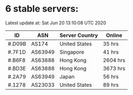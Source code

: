 # 6 stable servers:

Latest update at: Sat Jun 20 13:10:08 UTC 2020

| ID | ASN | Server Country | Online |
| -- | --- | -------------- | ------ |
| #.D09B | AS174 | United States | 35 hrs |
| #.7F1D | AS63949 | Singapore | 41 hrs |
| #.B6F8 | AS63888 | Hong Kong | 2604 hrs |
| #.BD3E | AS63888 | Hong Kong | 3673 hrs |
| #.2A79 | AS63949 | Japan | 56 hrs |
| #.1278 | AS23033 | United States | 89 hrs |

